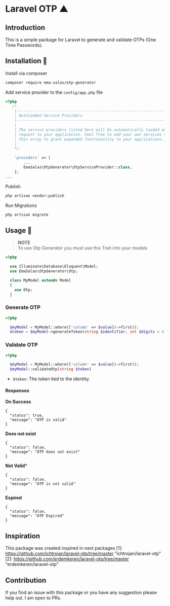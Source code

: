 # Laravel OTP ▲

## Introduction

This is a simple package for Laravel to generate and validate OTPs (One Time Passwords).

## Installation 💽

Install via composer

```bash
composer require ema-salas/otp-generator
```

Add service provider to the `config/app.php` file

```php
<?php
   /*
    |--------------------------------------------------------------------------
    | Autoloaded Service Providers
    |--------------------------------------------------------------------------
    |
    | The service providers listed here will be automatically loaded on the
    | request to your application. Feel free to add your own services to
    | this array to grant expanded functionality to your applications.
    |
    */

    'providers' => [
        ...
        EmaSalas\OtpGenerator\OtpServiceProvider::class,
    ];
...
```

Publish

```bash
php artisan vendor:publish
```

Run Migrations

```bash
php artisan migrate
```

## Usage 🧨

>**NOTE**</br>
>To use Otp Generator you must use this Trait into your models

```php
<?php

  use Illuminate\Database\Eloquent\Model;
  use EmaSalas\OtpGenerator\Otp;

  class MyModel extends Model
  {
    use Otp;
  }
```

### Generate OTP

```php
<?php

  $myModel = MyModel::where(['column' => $value])->first();
  $token = $myModel->generateToken(string $identifier, int $digits = 4, int $validity = 10)
```


### Validate OTP

```php
<?php

  $myModel = MyModel::where(['column' => $value])->first();
  $myModel::validateOtp(string $token)
```

* `$token`: The token tied to the identity.


#### Responses

**On Success**

```object
{
  "status": true,
  "message": "OTP is valid"
}
```

**Does not exist**

```object
{
  "status": false,
  "message": "OTP does not exist"
}
```

**Not Valid***

```object
{
  "status": false,
  "message": "OTP is not valid"
}
```

**Expired**

```object
{
  "status": false,
  "message": "OTP Expired"
}
```

## Inspiration
This package was created inspired in next packages
[1]: https://github.com/ichtrojan/laravel-otp/tree/master "ichtrojan/laravel-otp"
[2]: https://github.com/erdemkeren/laravel-otp/tree/master "erdemkeren/laravel-otp"

## Contribution

If you find an issue with this package or you have any suggestion please help out. I am open to PRs.